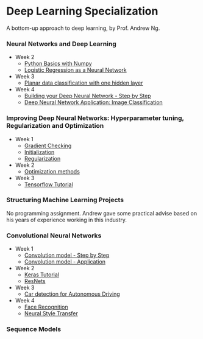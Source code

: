 # Deep Learning Specialization
A bottom-up approach to deep learning, by Prof. Andrew Ng.

### Neural Networks and Deep Learning
- Week 2
	- [Python Basics with Numpy](https://github.com/rliu054/coursera-deep-learning/tree/master/Neural%20Networks%20and%20Deep%20Learning/week_2/Python%20Basics%20with%20Numpy)
	- [Logistic Regression as a Neural Network](https://github.com/rliu054/coursera-deep-learning/tree/master/Neural%20Networks%20and%20Deep%20Learning/week_2/Logistic%20Regression%20as%20a%20Neural%20Network)
- Week 3
	- [Planar data classification with one hidden layer](https://github.com/rliu054/coursera-deep-learning/tree/master/Neural%20Networks%20and%20Deep%20Learning/week_3/Planar%20data%20classification%20with%20one%20hidden%20layer)
- Week 4
	- [Building your Deep Neural Network - Step by Step](https://github.com/rliu054/coursera-deep-learning/tree/master/Neural%20Networks%20and%20Deep%20Learning/week_4/Building%20your%20Deep%20Neural%20Network%20-%20Step%20by%20Step)
	- [Deep Neural Network Application: Image Classification](https://github.com/rliu054/coursera-deep-learning/tree/master/Neural%20Networks%20and%20Deep%20Learning/week_4/Deep%20Neural%20Network%20Application:%20Image%20Classification)

### Improving Deep Neural Networks: Hyperparameter tuning, Regularization and Optimization
- Week 1
	- [Gradient Checking](https://github.com/rliu054/coursera-deep-learning/tree/master/Improving%20Deep%20Neural%20Networks/week_1/Gradient%20Checking)
	- [Initialization](https://github.com/rliu054/coursera-deep-learning/tree/master/Improving%20Deep%20Neural%20Networks/week_1/Initialization)
	- [Regularization](https://github.com/rliu054/coursera-deep-learning/tree/master/Improving%20Deep%20Neural%20Networks/week_1/Regularization)
- Week 2
	- [Optimization methods](https://github.com/rliu054/coursera-deep-learning/tree/master/Improving%20Deep%20Neural%20Networks/week_2)
- Week 3
	- [Tensorflow Tutorial](https://github.com/rliu054/coursera-deep-learning/tree/master/Improving%20Deep%20Neural%20Networks/week_3)

### Structuring Machine Learning Projects
No programming assignment. Andrew gave some practical advise based on his years of experience working in this industry.

### Convolutional Neural Networks
- Week 1
	- [Convolution model - Step by Step](https://github.com/rliu054/coursera-deep-learning/blob/master/Convolutional%20Neural%20Networks/week_1/Convolution%20model%20-%20Step%20by%20Step%20-%20v2.ipynb)
	- [Convolution model - Application ](https://github.com/rliu054/coursera-deep-learning/blob/master/Convolutional%20Neural%20Networks/week_1/Convolution%20model%20-%20Application%20-%20v1.ipynb)
- Week 2
	- [Keras Tutorial](https://github.com/rliu054/coursera-deep-learning/tree/master/Convolutional%20Neural%20Networks/week_2/KerasTutorial)
	- [ResNets](https://github.com/rliu054/coursera-deep-learning/tree/master/Convolutional%20Neural%20Networks/week_2/ResNets)
- Week 3
	- [Car detection for Autonomous Driving](https://github.com/rliu054/coursera-deep-learning/tree/master/Convolutional%20Neural%20Networks/week_3/Car%20detection%20for%20Autonomous%20Driving)
- Week 4
	- [Face Recognition](https://github.com/rliu054/coursera-deep-learning/tree/master/Convolutional%20Neural%20Networks/week_4/Face%20Recognition)
	- [Neural Style Transfer](https://github.com/rliu054/coursera-deep-learning/tree/master/Convolutional%20Neural%20Networks/week_4/Neural%20Style%20Transfer)

### Sequence Models

